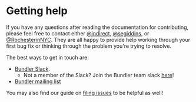 # Getting help

If you have any questions after reading the documentation for contributing, please feel free to contact either [@indirect](https://github.com/indirect), [@segiddins](https://github.com/segiddins), or [@RochesterinNYC](https://github.com/RochesterinNYC). They are all happy to provide help working through your first bug fix or thinking through the problem you're trying to resolve.

The best ways to get in touch are:

* [Bundler Slack](https://bundler.slack.com).
  * Not a member of the Slack? Join the Bundler team slack [here](https://slack.bundler.io/)!
* [Bundler mailing list](https://groups.google.com/group/ruby-bundler)

You may also find our guide on [filing issues](ISSUES.md) to be helpful as well!
